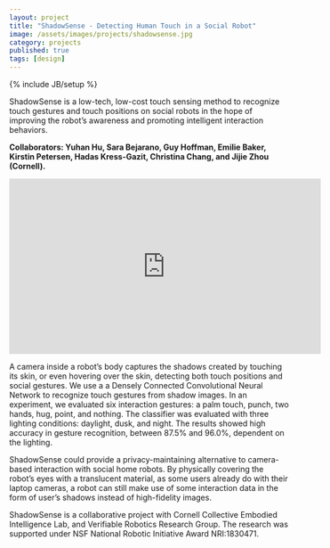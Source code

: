 ```yaml
---
layout: project
title: "ShadowSense - Detecting Human Touch in a Social Robot"
image: /assets/images/projects/shadowsense.jpg
category: projects
published: true
tags: [design]
---
```

{% include JB/setup %}

ShadowSense is a low-tech, low-cost touch sensing method to recognize touch gestures and touch positions on social robots in the hope of improving the robot’s awareness and promoting intelligent interaction behaviors. 


<!--more-->

**Collaborators: Yuhan Hu, Sara Bejarano, Guy Hoffman, Emilie Baker, Kirstin Petersen, Hadas Kress-Gazit, Christina Chang, and Jijie Zhou (Cornell).**

<iframe width="560" height="315" src="https://www.youtube.com/embed/Jr4b6qaK4fg" title="YouTube video player" frameborder="0" allow="accelerometer; autoplay; clipboard-write; encrypted-media; gyroscope; picture-in-picture" allowfullscreen></iframe>

A camera inside a robot’s body captures the shadows created by touching its skin, or even hovering over the skin, detecting both touch positions and social gestures. We use a a Densely Connected Convolutional Neural Network to recognize touch gestures from shadow images. In an experiment, we evaluated six interaction gestures: a palm touch, punch, two hands, hug, point, and nothing. The classifier was evaluated with three lighting conditions: daylight, dusk, and night. The results showed high accuracy in gesture recognition, between 87.5% and 96.0%, dependent on the lighting. 


ShadowSense could provide a privacy-maintaining alternative to camera-based interaction with social home robots. By physically covering the robot’s eyes with a translucent material, as some users already do with their laptop cameras, a robot can still make use of some interaction data in the form of user’s shadows instead of high-fidelity images.


ShadowSense is a collaborative project with Cornell Collective Embodied Intelligence Lab, and Verifiable Robotics Research Group. The research was supported under NSF National Robotic Initiative Award NRI:1830471.


